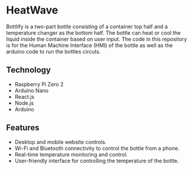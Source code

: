 # HeatWave

Bottlify is a two-part bottle consisting of a container top half and a temperature changer as the bottom half. The bottle can heat or cool the liquid inside the container based on user input. The code in this repository is for the Human Machine Interface (HMI) of the bottle as well as the arduino code to run the bottles circuts.

## Technology

- Raspberry Pi Zero 2
- Arduino Nano
- React.js
- Node.js
- Arduino

## Features

- Desktop and mobile website controls.
- Wi-Fi and Bluetooth connectivity to control the bottle from a phone.
- Real-time temperature monitoring and control.
- User-friendly interface for controlling the temperature of the bottle.


